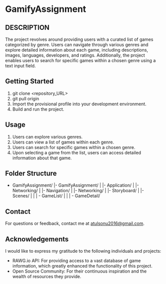 # GamifyAssignment

## DESCRIPTION
The project revolves around providing users with a curated list of games categorized by genre. Users can navigate through various genres and explore detailed information about each game, including descriptions, images, languages, developers, and ratings. Additionally, the project enables users to search for specific games within a chosen genre using a text input field.

## Getting Started
1. git clone <repository_URL>
2. git pull origin <main>
3. Import the provisional profile into your development environment.
4. Build and run the project.

## Usage
1. Users can explore various genres.
2. Users can view a list of games within each genre.
3. Users can search for specific games within a chosen genre.
4. Upon selecting a game from the list, users can access detailed information about that game.

## Folder Structure
- GamifyAssignment/
  |- GamifyAssignment/
  |  |- Application/
  |  |- Networking/
  |  |- Navigation/
  |  |- Networking/
  |  |- Storyboard/
  |  |- Scenes/
  |  |  | - GameList/
  |  |  | - GameDetail/
            
## Contact
For questions or feedback, contact me at [atulsonu2016@gmail.com](atulsonu2016@gmail.com).

## Acknowledgements

I would like to express my gratitude to the following individuals and projects:

- RAWG.io API: For providing access to a vast database of game information, which greatly enhanced the functionality of this project.
- Open Source Community: For their continuous inspiration and the wealth of resources they provide.


